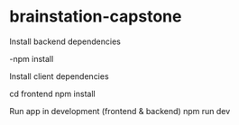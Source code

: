 # brainstation-capstone

Install backend dependencies

-npm install

Install client dependencies

cd frontend
npm install

Run app in development (frontend & backend)
npm run dev
